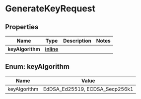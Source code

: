 
# GenerateKeyRequest

## Properties
Name | Type | Description | Notes
------------ | ------------- | ------------- | -------------
**keyAlgorithm** | [**inline**](#KeyAlgorithm) |  | 


<a name="KeyAlgorithm"></a>
## Enum: keyAlgorithm
Name | Value
---- | -----
keyAlgorithm | EdDSA_Ed25519, ECDSA_Secp256k1



